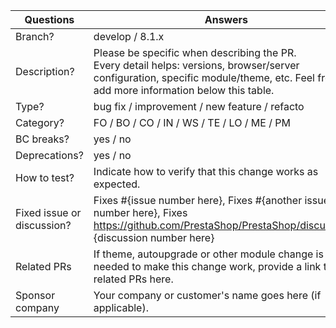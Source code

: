 <!-----------------------------------------------------------------------------
Thank you for contributing to the PrestaShop project!

Please take the time to edit the "Answers" rows below with the necessary information.

Check out our contribution guidelines to find out how to complete it:
https://devdocs.prestashop-project.org/8/contribute/contribution-guidelines/#pull-requests

For type and category see:
https://devdocs.prestashop-project.org/8/contribute/contribution-guidelines/pull-requests/#type--category
------------------------------------------------------------------------------>

| Questions         | Answers
| ----------------- | -------------------------------------------------------
| Branch?           | develop / 8.1.x
| Description?      | Please be specific when describing the PR. <br> Every detail helps: versions, browser/server configuration, specific module/theme, etc. Feel free to add more information below this table.
| Type?             | bug fix / improvement / new feature / refacto
| Category?         | FO / BO / CO / IN / WS / TE / LO / ME / PM
| BC breaks?        | yes / no
| Deprecations?     | yes / no
| How to test?      | Indicate how to verify that this change works as expected.
| Fixed issue or discussion?     | Fixes #{issue number here}, Fixes #{another issue number here}, Fixes https://github.com/PrestaShop/PrestaShop/discussions/ {discussion number here}
| Related PRs       | If theme, autoupgrade or other module change is needed to make this change work, provide a link to related PRs here.
| Sponsor company   | Your company or customer's name goes here (if applicable).
